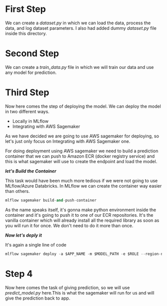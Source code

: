 # First Step

We can create a *dataset.py* in which we can load the data, process the data, and log dataset parameters. I also had added dummy *dataset.py* file inside this directory.

# Second Step

We can create a *train_data.py* file in which we will train our data and use any model for prediction.

# Third Step

Now here comes the step of deploying the model. We can deploy the model in two different ways.

- Locally in MLflow
- Integrating with AWS Sagemaker

As we have decided we are going to use AWS sagemaker for deploying, so let's just only focus on Integrating with AWS Sagemaker one.

For doing deployment using AWS sagemaker we need to build a prediction container that we can push to Amazon ECR (docker registry service) and this is what sagemaker will use to create the endpoint and load the model.

***let's Build the Container***

This task would have been much more tedious if we were not going to use MLflow/Azure Databricks. In MLflow we can create the container way easier than others.

```python
mlflow sagemaker build-and-push-container
```

As the name speaks itself, it's gonna make python environment inside the container and it's going to push it to one of our ECR repositories. It's the vanilla container which will already install all the required library as soon as you will run it for once. We don't need to do it more than once.

***Now let's deply it***

It's again a single line of code
```python
mlflow sagemaker deploy -a $APP_NAME -m $MODEL_PATH -e $ROLE --region-name $REGION
```

# Step 4

Now here comes the task of giving prediction, so we will use *predict_model.py* here.This is what the sagemaker will run for us and will give the prediction back to app.

